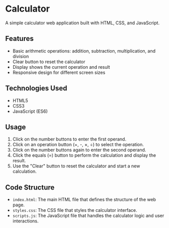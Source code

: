 # Calculator

A simple calculator web application built with HTML, CSS, and JavaScript.

## Features

- Basic arithmetic operations: addition, subtraction, multiplication, and division
- Clear button to reset the calculator
- Display shows the current operation and result
- Responsive design for different screen sizes

## Technologies Used

- HTML5
- CSS3
- JavaScript (ES6)

## Usage

1. Click on the number buttons to enter the first operand.
2. Click on an operation button (+, -, ×, ÷) to select the operation.
3. Click on the number buttons again to enter the second operand.
4. Click the equals (=) button to perform the calculation and display the result.
5. Use the "Clear" button to reset the calculator and start a new calculation.

## Code Structure

- `index.html`: The main HTML file that defines the structure of the web page.
- `styles.css`: The CSS file that styles the calculator interface.
- `scripts.js`: The JavaScript file that handles the calculator logic and user interactions.
